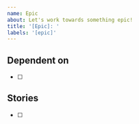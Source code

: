 ```yaml
---
name: Epic
about: Let's work towards something epic!
title: '[Epic]: '
labels: '[epic]'
---
```


## Dependent on

- [ ]

## Stories

- [ ]
